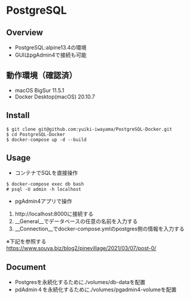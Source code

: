 # PostgreSQL

## Overview
- PostgreSQL:alpine13.4の環境
- GUIはpgAdmin4で接続も可能

## 動作環境（確認済）
- macOS BigSur 11.5.1
- Docker Desktop(macOS) 20.10.7

## Install
```
$ git clone git@github.com:yuiki-iwayama/PostgreSQL-Docker.git
$ cd PostgreSQL-Docker
$ docker-compose up -d --build
```

## Usage
- コンテナでSQLを直接操作
```
$ docker-compose exec db bash
# psql -U admin -h localhost
```

- pgAdmin4アプリで操作
1. http://localhost:8000に接続する
2. __General__でデータベースの任意の名前を入力する
3. __Connection__でdocker-compose.ymlのpostgres側の情報を入力する

※下記を参照する\
https://www.souya.biz/blog2/pinevillage/2021/03/07/post-0/

## Document
- Postgresを永続化するために./volumes/db-dataを配置
- pdAdmin４を永続化するために./volumes/pgadmin4-volumeを配置
